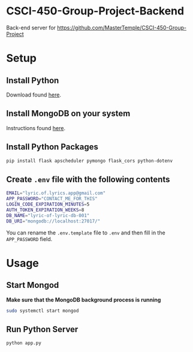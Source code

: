 # CSCI-450-Group-Project-Backend

Back-end server for https://github.com/MasterTemple/CSCI-450-Group-Project

# Setup

## Install Python

Download found [here](https://www.python.org/downloads/).

## Install MongoDB on your system

Instructions found [here](https://www.mongodb.com/docs/manual/administration/install-community/).

## Install Python Packages

```sh
pip install flask apscheduler pymongo flask_cors python-dotenv
```

## Create `.env` file with the following contents

```sh
EMAIL="lyric.of.lyrics.app@gmail.com"
APP_PASSWORD="CONTACT_ME_FOR_THIS"
LOGIN_CODE_EXPIRATION_MINUTES=5
AUTH_TOKEN_EXPIRATION_WEEKS=8
DB_NAME="lyric-of-lyric-db-001"
DB_URI="mongodb://localhost:27017/"
```

You can rename the `.env.template` file to `.env` and then fill in the `APP_PASSWORD` field.

# Usage

## Start Mongod

**Make sure that the MongoDB background process is running**

```sh
sudo systemctl start mongod
```

## Run Python Server

```sh
python app.py
```
